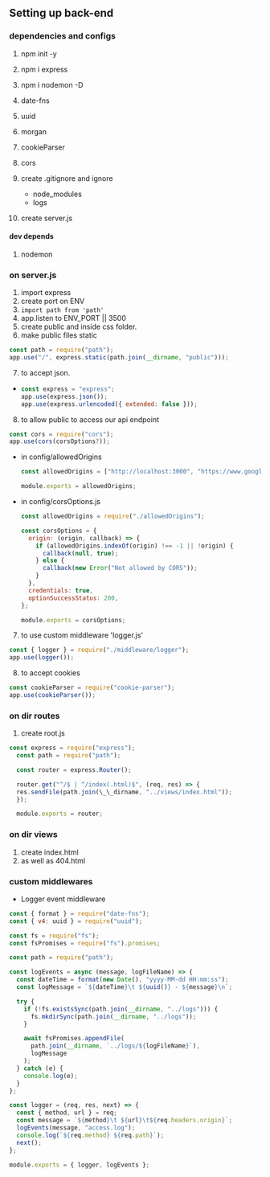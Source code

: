 ## Setting up back-end

### dependencies and configs

1. npm init -y
2. npm i express
3. npm i nodemon -D
4. date-fns
5. uuid
6. morgan
7. cookieParser
8. cors

9. create .gitignore and ignore
   - node_modules
   - logs
10. create server.js

#### dev depends

1. nodemon

### on server.js

1. import express
2. create port on ENV
3. `import path from 'path'`
4. app.listen to ENV_PORT || 3500
5. create public and inside css folder.
6. make public files static

```js
const path = require("path");
app.use("/", express.static(path.join(__dirname, "public")));
```

7. to accept json.

- ```js
  const express = "express";
  app.use(express.json());
  app.use(express.urlencoded({ extended: false }));
  ```

8. to allow public to access our api endpoint

```js
const cors = require("cors");
app.use(cors(corsOptions?));
```

- in config/allowedOrigins

  ```js
  const allowedOrigins = ["http://localhost:3000", "https://www.google.com"];

  module.exports = allowedOrigins;
  ```

- in config/corsOptions.js

  ```js
  const allowedOrigins = require("./allowedOrigins");

  const corsOptions = {
    origin: (origin, callback) => {
      if (allowedOrigins.indexOf(origin) !== -1 || !origin) {
        callback(null, true);
      } else {
        callback(new Error("Not allowed by CORS"));
      }
    },
    credentials: true,
    optionSuccessStatus: 200,
  };

  module.exports = corsOptions;
  ```

7. to use custom middleware 'logger.js'

```js
const { logger } = require("./middleware/logger");
app.use(logger());
```

8. to accept cookies

```js
const cookieParser = require("cookie-parser");
app.use(cookieParser());
```

### on dir routes

1. create root.js

```js
const express = require("express");
  const path = require("path");

  const router = express.Router();

  router.get("^/$ | ^/index(.html)$", (req, res) => {
  res.sendFile(path.join(\_\_dirname, "../views/index.html"));
  });

  module.exports = router;
```

### on dir views

1. create index.html
2. as well as 404.html

### custom middlewares

- Logger event middleware

```js
const { format } = require("date-fns");
const { v4: uuid } = require("uuid");

const fs = require("fs");
const fsPromises = require("fs").promises;

const path = require("path");

const logEvents = async (message, logFileName) => {
  const dateTime = format(new Date(), "yyyy-MM-dd HH:mm:ss");
  const logMessage = `${dateTime}\t ${uuid()} - ${message}\n`;

  try {
    if (!fs.existsSync(path.join(__dirname, "../logs"))) {
      fs.mkdirSync(path.join(__dirname, "../logs"));
    }

    await fsPromises.appendFile(
      path.join(__dirname, `../logs/${logFileName}`),
      logMessage
    );
  } catch (e) {
    console.log(e);
  }
};

const logger = (req, res, next) => {
  const { method, url } = req;
  const message = `${method}\t ${url}\t${req.headers.origin}`;
  logEvents(message, "access.log");
  console.log(`${req.method} ${req.path}`);
  next();
};

module.exports = { logger, logEvents };
```
